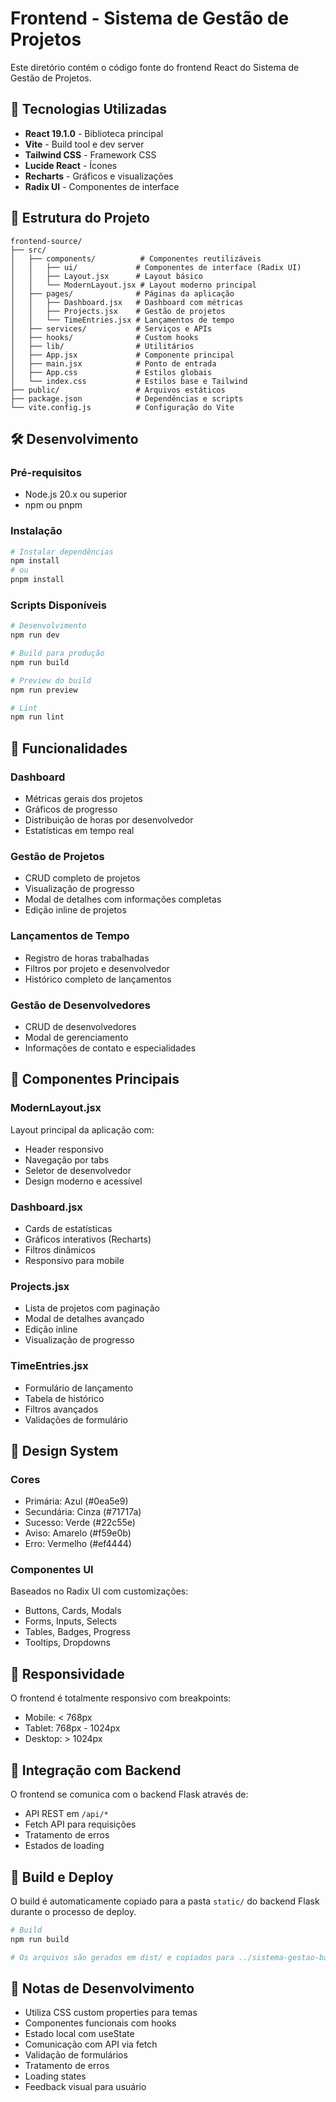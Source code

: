 # Frontend - Sistema de Gestão de Projetos

Este diretório contém o código fonte do frontend React do Sistema de Gestão de Projetos.

## 🚀 Tecnologias Utilizadas

- **React 19.1.0** - Biblioteca principal
- **Vite** - Build tool e dev server
- **Tailwind CSS** - Framework CSS
- **Lucide React** - Ícones
- **Recharts** - Gráficos e visualizações
- **Radix UI** - Componentes de interface

## 📁 Estrutura do Projeto

```
frontend-source/
├── src/
│   ├── components/          # Componentes reutilizáveis
│   │   ├── ui/             # Componentes de interface (Radix UI)
│   │   ├── Layout.jsx      # Layout básico
│   │   └── ModernLayout.jsx # Layout moderno principal
│   ├── pages/              # Páginas da aplicação
│   │   ├── Dashboard.jsx   # Dashboard com métricas
│   │   ├── Projects.jsx    # Gestão de projetos
│   │   └── TimeEntries.jsx # Lançamentos de tempo
│   ├── services/           # Serviços e APIs
│   ├── hooks/              # Custom hooks
│   ├── lib/                # Utilitários
│   ├── App.jsx             # Componente principal
│   ├── main.jsx            # Ponto de entrada
│   ├── App.css             # Estilos globais
│   └── index.css           # Estilos base e Tailwind
├── public/                 # Arquivos estáticos
├── package.json            # Dependências e scripts
└── vite.config.js          # Configuração do Vite
```

## 🛠️ Desenvolvimento

### Pré-requisitos

- Node.js 20.x ou superior
- npm ou pnpm

### Instalação

```bash
# Instalar dependências
npm install
# ou
pnpm install
```

### Scripts Disponíveis

```bash
# Desenvolvimento
npm run dev

# Build para produção
npm run build

# Preview do build
npm run preview

# Lint
npm run lint
```

## 🎨 Funcionalidades

### Dashboard
- Métricas gerais dos projetos
- Gráficos de progresso
- Distribuição de horas por desenvolvedor
- Estatísticas em tempo real

### Gestão de Projetos
- CRUD completo de projetos
- Visualização de progresso
- Modal de detalhes com informações completas
- Edição inline de projetos

### Lançamentos de Tempo
- Registro de horas trabalhadas
- Filtros por projeto e desenvolvedor
- Histórico completo de lançamentos

### Gestão de Desenvolvedores
- CRUD de desenvolvedores
- Modal de gerenciamento
- Informações de contato e especialidades

## 🎯 Componentes Principais

### ModernLayout.jsx
Layout principal da aplicação com:
- Header responsivo
- Navegação por tabs
- Seletor de desenvolvedor
- Design moderno e acessível

### Dashboard.jsx
- Cards de estatísticas
- Gráficos interativos (Recharts)
- Filtros dinâmicos
- Responsivo para mobile

### Projects.jsx
- Lista de projetos com paginação
- Modal de detalhes avançado
- Edição inline
- Visualização de progresso

### TimeEntries.jsx
- Formulário de lançamento
- Tabela de histórico
- Filtros avançados
- Validações de formulário

## 🎨 Design System

### Cores
- Primária: Azul (#0ea5e9)
- Secundária: Cinza (#71717a)
- Sucesso: Verde (#22c55e)
- Aviso: Amarelo (#f59e0b)
- Erro: Vermelho (#ef4444)

### Componentes UI
Baseados no Radix UI com customizações:
- Buttons, Cards, Modals
- Forms, Inputs, Selects
- Tables, Badges, Progress
- Tooltips, Dropdowns

## 📱 Responsividade

O frontend é totalmente responsivo com breakpoints:
- Mobile: < 768px
- Tablet: 768px - 1024px
- Desktop: > 1024px

## 🔗 Integração com Backend

O frontend se comunica com o backend Flask através de:
- API REST em `/api/*`
- Fetch API para requisições
- Tratamento de erros
- Estados de loading

## 🚀 Build e Deploy

O build é automaticamente copiado para a pasta `static/` do backend Flask durante o processo de deploy.

```bash
# Build
npm run build

# Os arquivos são gerados em dist/ e copiados para ../sistema-gestao-backend/static/
```

## 📝 Notas de Desenvolvimento

- Utiliza CSS custom properties para temas
- Componentes funcionais com hooks
- Estado local com useState
- Comunicação com API via fetch
- Validação de formulários
- Tratamento de erros
- Loading states
- Feedback visual para usuário

